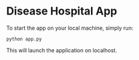 # Disease Hospital App

To start the app on your local machine, simply run:

```
python app.py
```

This will launch the application on localhost.

